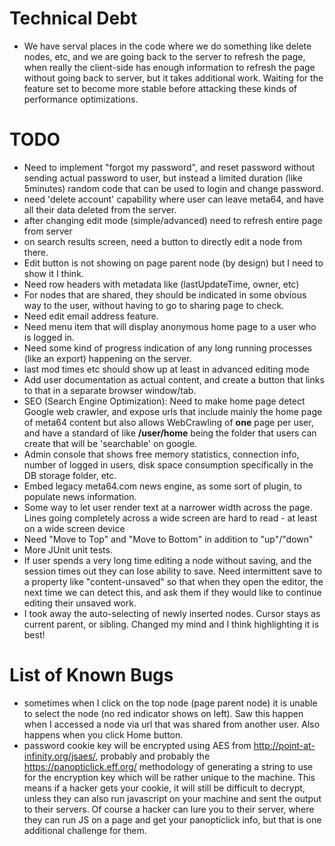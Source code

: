 # Technical Debt
* We have serval places in the code where we do something like delete nodes, etc, and we are going back to the server to refresh the page, when really the client-side has enough information to refresh the page without going back to server, but it takes additional work. Waiting for the feature set to become more stable before attacking these kinds of performance optimizations.

# TODO
* Need to implement "forgot my password", and reset password without sending actual password to user, but instead a limited duration (like 5minutes) random code that can be used to login and change password.
* need 'delete account' capability where user can leave meta64, and have all their data deleted from the server.
* after changing edit mode (simple/advanced) need to refresh entire page from server
* on search results screen, need a button to directly edit a node from there.
* Edit button is not showing on page parent node (by design) but I need to show it I think.
* Need row headers with metadata like (lastUpdateTime, owner, etc)
* For nodes that are shared, they should be indicated in some obvious way to the user, without having to go to sharing page to check.
* Need edit email address feature.
* Need menu item that will display anonymous home page to a user who is logged in.
* Need some kind of progress indication of any long running processes (like an export) happening on the server.
* last mod times etc should show up at least in advanced editing mode
* Add user documentation as actual content, and create a button that links to that in a separate browser window/tab.
* SEO (Search Engine Optimization): Need to make home page detect Google web crawler, and expose urls that include mainly the home page of meta64 content but also allows WebCrawling of **one** page per user, and have a standard of like **/user/home** being the folder that users can create that will be 'searchable' on google.
* Admin console that shows free memory statistics, connection info, number of logged in users, disk space consumption specifically in the DB storage folder, etc.
* Embed legacy meta64.com news engine, as some sort of plugin, to populate news information.
* Some way to let user render text at a narrower width across the page. Lines going completely across a wide screen are hard to read - at least on a wide screen device
* Need "Move to Top" and "Move to Bottom" in addition to "up"/"down"
* More JUnit unit tests.
* If user spends a very long time editing a node without saving, and the session times out they can lose ability to save. Need intermittent save to a property like "content-unsaved" so that when they open the editor, the next time we can detect this, and ask them if they would like to continue editing their unsaved work.
* I took away the auto-selecting of newly inserted nodes. Cursor stays as current parent, or sibling. Changed my mind and I think highlighting it is best!

# List of Known Bugs
* sometimes when I click on the top node (page parent node) it is unable to select the node (no red indicator shows on left). Saw this happen when I accessed a node via url that was shared from another user. Also happens when you click Home button.
* password cookie key will be encrypted using AES from http://point-at-infinity.org/jsaes/, probably and probably the https://panopticlick.eff.org/ methodology of generating a string to use for the encryption key which will be rather unique to the machine. This means if a hacker gets your cookie, it will still be difficult to decrypt, unless they can also run javascript on your machine and sent the output to their servers. Of course a hacker can lure you to their server, where they can run JS on a page and get your panopticlick info, but that is one additional challenge for them.
